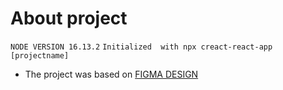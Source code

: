 # About project
`NODE VERSION 16.13.2`
`Initialized  with npx creact-react-app [projectname]`

- The project was based on [FIGMA DESIGN](https://www.figma.com/community/file/1410393986549302425)